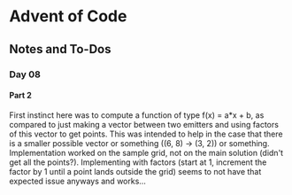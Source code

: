 # Advent of Code

## Notes and To-Dos

### Day 08

#### Part 2

First instinct here was to compute a function of type f(x) = a*x + b, as compared to just making a vector between two emitters and using factors of this vector to get points.
This was intended to help in the case that there is a smaller possible vector or something ((6, 8) -> (3, 2)) or something. Implementation worked on the sample grid, not on the main solution (didn't get all the points?).
Implementing with factors (start at 1, increment the factor by 1 until a point lands outside the grid) seems to not have that expected issue anyways and works...
